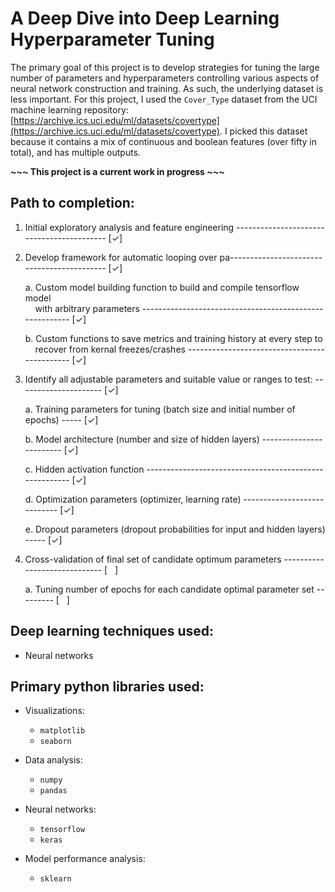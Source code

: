 # A Deep Dive into Deep Learning Hyperparameter Tuning

The primary goal of this project is to develop strategies for tuning the large number of parameters and hyperparameters controlling various aspects of neural network construction and training. As such, the underlying dataset is less important. For this project, I used the `Cover_Type` dataset from the UCI machine learning repository: [https://archive.ics.uci.edu/ml/datasets/covertype](https://archive.ics.uci.edu/ml/datasets/covertype). I picked this dataset because it contains a mix of continuous and boolean features (over fifty in total), and has multiple outputs. 

**~~~ This project is a current work in progress ~~~**

## Path to completion:

1. Initial exploratory analysis and feature engineering ------------------------------------------ [&#10003;] 

2. Develop framework for automatic looping over pa------------------------------------------- [$\checkmark$]

    a. Custom model building function to build and compile tensorflow model <br>
        &nbsp; &nbsp; with arbitrary parameters -------------------------------------------------------- [&#10003;]
    
    b. Custom functions to save metrics and training history at every step to <br>
        &nbsp; &nbsp; recover from kernal freezes/crashes --------------------------------------------- [&#10003;]

3. Identify all adjustable parameters and suitable value or ranges to test: --------------------- [&#10003;]

    a. Training parameters for tuning (batch size and initial number of epochs) ----- [&#10003;]

    b. Model architecture (number and size of hidden layers) ------------------------ [&#10003;]

    c. Hidden activation function ------------------------------------------------------- [&#10003;]

    d. Optimization parameters (optimizer, learning rate) ---------------------------- [&#10003;]

    e. Dropout parameters (dropout probabilities for input and hidden layers) ----- [&#10003;]

4. Cross-validation of final set of candidate optimum parameters ----------------------------- [&nbsp; &nbsp;]

    a. Tuning number of epochs for each candidate optimal parameter set --------- [&nbsp; &nbsp;]

## Deep learning techniques used:
 - Neural networks

## Primary python libraries used:
 - Visualizations:
   - `matplotlib`
   - `seaborn`
 
 - Data analysis:
   - `numpy`
   - `pandas`

 - Neural networks:
   - `tensorflow`
   - `keras` 

 - Model performance analysis:
   - `sklearn`

